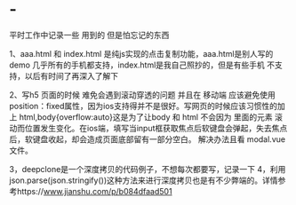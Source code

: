 # -
平时工作中记录一些 用到的 但是怕忘记的东西

1、aaa.html 和 index.html 是纯js实现的点击复制功能，aaa.html是别人写的demo 几乎所有的手机都支持，index.html是我自己照抄的，但是有些手机 不支持，以后有时间了再深入了解下

2、写h5 页面的时候 难免会遇到滚动穿透的问题 并且在 移动端 应该避免使用 position：fixed属性，因为ios支持得并不是很好。写网页的时候应该习惯性的加上 html,body{overflow:auto}这是为了让body 和 html 不会因为 里面的元素 滚动而位置发生变化。在ios端，填写当input框获取焦点后软键盘会弹起，失去焦点后，软键盘收起，却会造成页面底部留有一部分空白。 解决办法且看 modal.vue文件。

3，deepclone是一个深度拷贝的代码例子，不想每次都要写，记录一下
4，利用json.parse(json.stringify())这种方法来进行深度拷贝也是有不少弊端的。详情参考https://www.jianshu.com/p/b084dfaad501
